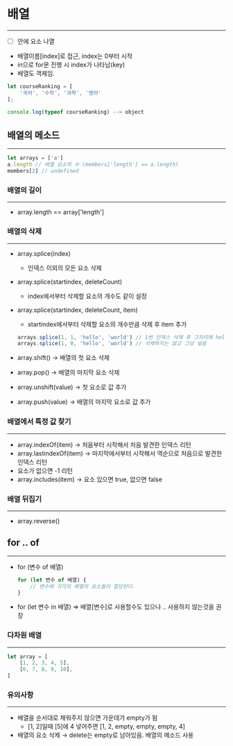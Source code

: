 # 배열

---

- [ ] 안에 요소 나열
- 배열이름[index]로 접근, index는 0부터 시작
- in으로 for문 진행 시 index가 나타남(key)
- 배열도 객체임.

```jsx
let courseRanking = [
	'국어', '수학', '과학', '영어'
];

console.log(typeof courseRanking) --> object

```

## 배열의 메소드

---

```jsx
let arrays = ['a']
a.length // 배열 요소의 수 (members['length'] == a.length)
members[2] // undefined
```

### 배열의 길이

---

- array.length == array['length']

### 배열의 삭제

---

- array.splice(index)
    - 인덱스 이외의 모든 요소 삭제
- array.splice(startindex, deleteCount)
    - index에서부터 삭제할 요소의 개수도 같이 설정
- array.splice(startindex, deleteCount, item)
    - startindex에서부터 삭제할 요소의 개수만큼 삭제 후 item 추가

    ```jsx
    arrays.splice(1, 1, 'hello', 'world') // 1번 인덱스 삭제 후 그자리에 hello, world
    arrays.splice(1, 0, 'hello', 'world') // 삭제하지는 않고 그냥 넣음
    ```

- array.shift() → 배열의 첫 요소 삭제
- array.pop() → 배열의 마지막 요소 삭제
- array.unshift(value) → 첫 요소로 값 추가
- array.push(value) → 배열의 마지막 요소로 값 추가

### 배열에서 특정 값 찾기

---

- array.indexOf(item) → 처음부터 시작해서 처음 발견한 인덱스 리턴
- array.lastindexOf(item) → 마지막에서부터 시작해서 역순으로 처음으로 발견한 인덱스 리턴
- 요소가 없으면 -1 리턴
- array.includes(item) → 요소 있으면 true, 없으면 false

### 배열 뒤집기

---

- array.reverse()

## for .. of

---

- for (변수 of 배열)

    ```jsx
    for (let 변수 of 배열) {
    	// 변수에 각각의 배열의 요소들이 할당된다.
    }
    ```

- for (let 변수 in 배열) ⇒ 배열[변수]로 사용할수도 있으나 .. 사용하지 않는것을 권장

### 다차원 배열

---

```jsx
let array = [
	[1, 2, 3, 4, 5],
	[6, 7, 8, 9, 10],
]
```

### 유의사항

---

- 배열을 순서대로 채워주지 않으면 가운데가 empty가 됨
    - [1, 2]일때 [5]에 4 넣어주면 [1, 2, empty, empty, empty, 4]
- 배열의 요소 삭제 → delete는 empty로 남아있음. 배열의 메소드 사용
